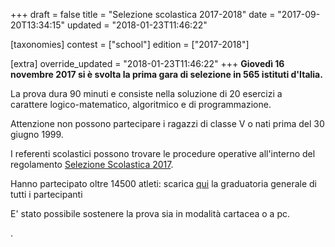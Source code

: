 +++
draft = false
title = "Selezione scolastica 2017-2018"
date = "2017-09-20T13:34:15"
updated = "2018-01-23T11:46:22"

[taxonomies]
contest = ["school"]
edition = ["2017-2018"]

[extra]
override_updated = "2018-01-23T11:46:22"
+++
**Giovedì 16 novembre 2017 si è svolta la prima gara di selezione in 565 istituti d'Italia.**
<!-- more -->

La prova dura 90 minuti e consiste nella soluzione di 20 esercizi a carattere logico-matematico, algoritmico e di programmazione.

Attenzione non possono partecipare i ragazzi di classe V o nati prima del 30 giugno 1999.

I referenti scolastici possono trovare le procedure operative all'interno del regolamento [Selezione Scolastica 2017](/oldsite/138/OII-RegSelScolastica_novembre_2017.pdf).

Hanno partecipato oltre 14500 atleti: scarica [qui](/oldsite/138/classifica-generale_Scolastica2017.xlsx) la graduatoria generale di tutti i partecipanti

E' stato possibile sostenere la prova sia in modalità cartacea o a pc.

.
